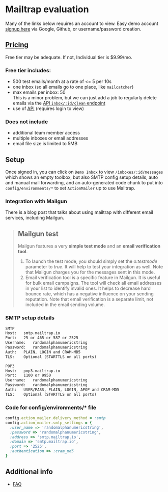# Mailtrap evaluation
Many of the links below requires an account to view. Easy demo account [signup here][signup] via Google, Github, or username/password creation.

## [Pricing][pricing]
Free tier may be adequate. If not, Individual tier is $9.99/mo.

### Free tier includes:
* 500 test emails/month at a rate of <= 5 per 10s
* one inbox (so all emails go to one place, like `mailcatcher`)
* max emails per inbox: 50  
  This is a minor problem, but we can just add a job to regularly delete emails via the [API `inbox/:id/clean` endpoint][api]
* use of [API][token] (requires login to view)

### Does not include
* additional team member access
* multiple inboxes or email addresses
* email file size is limited to 5MB

## Setup
Once signed in, you can click on `Demo Inbox` to view `/inboxes/:id/messages` which shows an empty toolbox, but also SMTP config setup details, auto and manual mail forwarding, and an auto-generated code chunk to put into `config/environments/*` to set `ActionMailer` up to use Mailtrap.

### Integration with Mailgun
There is a blog post that talks about using mailtrap with different email services, including Mailgun.

> ## Mailgun test
>
> Mailgun features a very **simple test mode** and an **email verification tool**.
> 1. To launch the test mode, you should simply set the _o:testmode_ parameter to _true_. It will help to test your integration as well. Note that Mailgun charges you for the messages sent in this mode.
> 1. Email verification tool is a specific feature in Mailgun. It is useful for bulk email campaigns. The tool will check all email addresses in your list to identify invalid ones. It helps to decrease hard bounce rate, which has a negative influence on your sending reputation. Note that email verification is a separate limit, not included in the email sending volume.

### SMTP setup details
```txt
SMTP
Host:	smtp.mailtrap.io
Port:	25 or 465 or 587 or 2525
Username:	randomalphanumericstring
Password:	randomalphanumericstring
Auth:	PLAIN, LOGIN and CRAM-MD5
TLS:	Optional (STARTTLS on all ports)

POP3
Host:	pop3.mailtrap.io
Port:	1100 or 9950
Username:	randomalphanumericstring
Password:	randomalphanumericstring
Auth:	USER/PASS, PLAIN, LOGIN, APOP and CRAM-MD5
TLS:	Optional (STARTTLS on all ports)
```

### Code for config/environments/* file
```rb
config.action_mailer.delivery_method = :smtp
config.action_mailer.smtp_settings = {
  :user_name => 'randomalphanumericstring',
  :password => 'randomalphanumericstring',
  :address => 'smtp.mailtrap.io',
  :domain => 'smtp.mailtrap.io',
  :port => '2525',
  :authentication => :cram_md5
}
```

## Additional info
* [FAQ][faq]

[api]: https://mailtrap.docs.apiary.io/#reference/inbox/apiv1inboxesinboxidclean
[faq]: https://mailtrap.io/faq
[pricing]: https://mailtrap.io/pricing
[signup]:  https://mailtrap.io/register/signup
[token]: https://mailtrap.io/public-api

